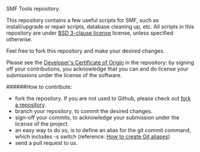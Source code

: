 SMF Tools repository.

This repository contains a few useful scripts for SMF, such as install/upgrade or repair scripts, database cleaning up, etc.
All scripts in this repository are under [BSD 3-clause license](http://www.opensource.org/licenses/BSD-3-Clause) license, unless specified otherwise.

Feel free to fork this repository and make your desired changes.

Please see the [Developer's Certificate of Origin](https://github.com/norv/tools/blob/master/DCO.txt) in the repository:
by signing off your contributions, you acknowledge that you can and do license your submissions under the license of the software.

######How to contribute:
* fork the repository. If you are not used to Github, please check out [fork a repository](http://help.github.com/fork-a-repo).
* branch your repository, to commit the desired changes.
* sign-off your commits, to acknowledge your submission under the license of the project.
 * an easy way to do so, is to define an alias for the git commit command, which includes -s switch (reference: [How to create Git aliases](http://githacks.com/post/1168909216/how-to-create-git-aliases))
* send a pull request to us.
